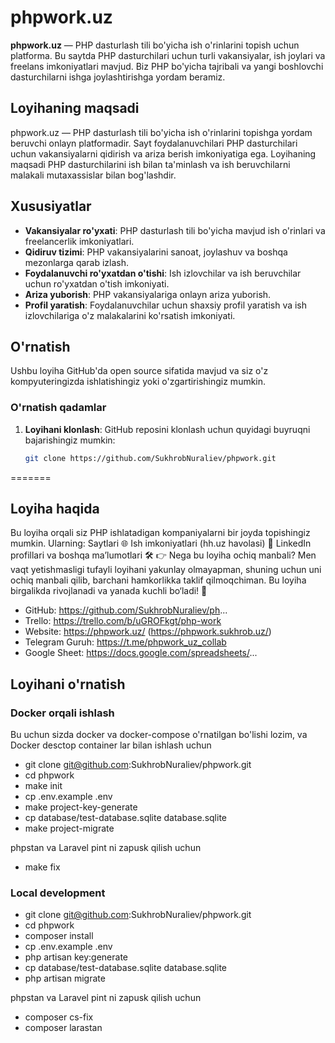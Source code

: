 # phpwork.uz

**phpwork.uz** — PHP dasturlash tili bo'yicha ish o'rinlarini topish uchun platforma. Bu saytda PHP dasturchilari uchun turli vakansiyalar, ish joylari va freelans imkoniyatlari mavjud. Biz PHP bo'yicha tajribali va yangi boshlovchi dasturchilarni ishga joylashtirishga yordam beramiz.

## Loyihaning maqsadi

phpwork.uz — PHP dasturlash tili bo'yicha ish o'rinlarini topishga yordam beruvchi onlayn platformadir. Sayt foydalanuvchilari PHP dasturchilari uchun vakansiyalarni qidirish va ariza berish imkoniyatiga ega. Loyihaning maqsadi PHP dasturchilarini ish bilan ta'minlash va ish beruvchilarni malakali mutaxassislar bilan bog'lashdir.

## Xususiyatlar

- **Vakansiyalar ro'yxati**: PHP dasturlash tili bo'yicha mavjud ish o'rinlari va freelancerlik imkoniyatlari.
- **Qidiruv tizimi**: PHP vakansiyalarini sanoat, joylashuv va boshqa mezonlarga qarab izlash.
- **Foydalanuvchi ro'yxatdan o'tishi**: Ish izlovchilar va ish beruvchilar uchun ro'yxatdan o'tish imkoniyati.
- **Ariza yuborish**: PHP vakansiyalariga onlayn ariza yuborish.
- **Profil yaratish**: Foydalanuvchilar uchun shaxsiy profil yaratish va ish izlovchilariga o'z malakalarini ko'rsatish imkoniyati.

## O'rnatish

Ushbu loyiha GitHub'da open source sifatida mavjud va siz o'z kompyuteringizda ishlatishingiz yoki o'zgartirishingiz mumkin.


### O'rnatish qadamlar

1. **Loyihani klonlash**:
   GitHub reposini klonlash uchun quyidagi buyruqni bajarishingiz mumkin:

   ```bash
   git clone https://github.com/SukhrobNuraliev/phpwork.git
=======
## Loyiha haqida

Bu loyiha orqali siz PHP ishlatadigan kompaniyalarni bir joyda topishingiz mumkin. Ularning:
Saytlari 🌐
Ish imkoniyatlari (hh.uz havolasi) 💼
LinkedIn profillari va boshqa ma’lumotlari 🛠️
👉 Nega bu loyiha ochiq manbali?
Men vaqt yetishmasligi tufayli loyihani yakunlay olmayapman, shuning uchun uni ochiq manbali qilib, barchani hamkorlikka taklif qilmoqchiman. Bu loyiha birgalikda rivojlanadi va yanada kuchli bo‘ladi! 💪

- GitHub: https://github.com/SukhrobNuraliev/ph...
- Trello: https://trello.com/b/uGROFkgt/php-work
- Website: https://phpwork.uz/ (https://phpwork.sukhrob.uz/)
- Telegram Guruh: https://t.me/phpwork_uz_collab
- Google Sheet: https://docs.google.com/spreadsheets/...


## Loyihani o'rnatish

### Docker orqali ishlash

Bu uchun sizda docker va docker-compose o'rnatilgan bo'lishi lozim, va Docker desctop container lar bilan ishlash uchun

- git clone git@github.com:SukhrobNuraliev/phpwork.git
- cd phpwork
- make init
- cp .env.example .env
- make project-key-generate
- cp database/test-database.sqlite database.sqlite
- make project-migrate

phpstan va Laravel pint ni zapusk qilish uchun

- make fix


### Local development
                  
- git clone git@github.com:SukhrobNuraliev/phpwork.git
- cd phpwork
- composer install
- cp .env.example .env
- php artisan key:generate
- cp database/test-database.sqlite database.sqlite
- php artisan migrate

phpstan va Laravel pint ni zapusk qilish uchun
 - composer cs-fix
 - composer larastan
